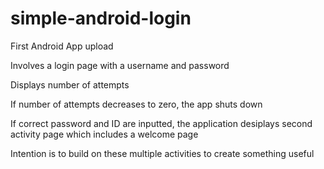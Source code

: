 # simple-android-login

First Android App upload

Involves a login page with a username and password

Displays number of attempts

If number of attempts decreases to zero, the app shuts down

If correct password and ID are inputted, the application desiplays second activity page which includes a welcome page

Intention is to build on these multiple activities to create something useful
